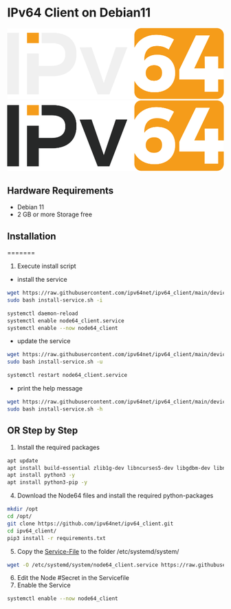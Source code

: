 # IPv64 Client on Debian11

![alt text](/files/images/ipv64_darkmode.svg#gh-dark-mode-only "Logo")
![alt text](/files/images/ipv64_lightmode.svg#gh-light-mode-only "Logo")

## Hardware Requirements

- Debian 11
- 2 GB or more Storage free

## Installation

=======

1. Execute install script

- install the service

```sh
wget https://raw.githubusercontent.com/ipv64net/ipv64_client/main/devices/Debian11/install-service.sh
sudo bash install-service.sh -i
```

```sh
systemctl daemon-reload
systemctl enable node64_client.service
systemctl enable --now node64_client
```

- update the service

```sh
wget https://raw.githubusercontent.com/ipv64net/ipv64_client/main/devices/Debian11/install-service.sh
sudo bash install-service.sh -u
```

```sh
systemctl restart node64_client.service
```

- print the help message

```sh
wget https://raw.githubusercontent.com/ipv64net/ipv64_client/main/devices/Debian11/install-service.sh
sudo bash install-service.sh -h
```

## OR Step by Step

1. Install the required packages

```sh
apt update
apt install build-essential zlib1g-dev libncurses5-dev libgdbm-dev libnss3-dev libssl-dev libreadline-dev libffi-dev libsqlite3-dev wget libbz2-dev -y
apt install python3 -y
apt install python3-pip -y
```

4. Download the Node64 files and install the required python-packages

```sh
mkdir /opt
cd /opt/
git clone https://github.com/ipv64net/ipv64_client.git
cd ipv64_client/
pip3 install -r requirements.txt
```

5. Copy the [Service-File](https://github.com/ipv64net/ipv64_client/blob/main/devices/Debian11/systemd/node64_client.service) to the folder /etc/systemd/system/

```sh
wget -O /etc/systemd/system/node64_client.service https://raw.githubusercontent.com/ipv64net/ipv64_client/main/devices/Debian11/systemd/node64_client.service
```

6. Edit the Node #Secret in the Servicefile
7. Enable the Service

```sh
systemctl enable --now node64_client
```
